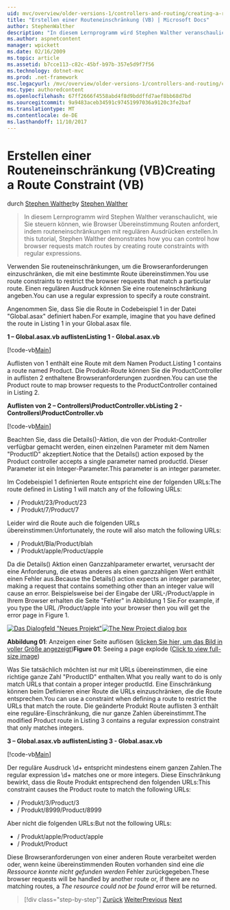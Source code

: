 ```yaml
---
uid: mvc/overview/older-versions-1/controllers-and-routing/creating-a-route-constraint-vb
title: "Erstellen einer Routeneinschränkung (VB) | Microsoft Docs"
author: StephenWalther
description: "In diesem Lernprogramm wird Stephen Walther veranschaulicht, wie Sie steuern können, wie Browser Übereinstimmung Routen anfordert, indem routeneinschränkungen mit regulären Ausdrücken erstellen."
ms.author: aspnetcontent
manager: wpickett
ms.date: 02/16/2009
ms.topic: article
ms.assetid: b7cce113-c82c-45bf-b97b-357e5d9f7f56
ms.technology: dotnet-mvc
ms.prod: .net-framework
msc.legacyurl: /mvc/overview/older-versions-1/controllers-and-routing/creating-a-route-constraint-vb
msc.type: authoredcontent
ms.openlocfilehash: 67ff2666f4558abd4f8d9bddffd7aef8bb68d7bd
ms.sourcegitcommit: 9a9483aceb34591c97451997036a9120c3fe2baf
ms.translationtype: MT
ms.contentlocale: de-DE
ms.lasthandoff: 11/10/2017
---
```

<a name="creating-a-route-constraint-vb"></a><span data-ttu-id="eefed-103">Erstellen einer Routeneinschränkung (VB)</span><span class="sxs-lookup"><span data-stu-id="eefed-103">Creating a Route Constraint (VB)</span></span>
====================
<span data-ttu-id="eefed-104">durch [Stephen Walther](https://github.com/StephenWalther)</span><span class="sxs-lookup"><span data-stu-id="eefed-104">by [Stephen Walther](https://github.com/StephenWalther)</span></span>

> <span data-ttu-id="eefed-105">In diesem Lernprogramm wird Stephen Walther veranschaulicht, wie Sie steuern können, wie Browser Übereinstimmung Routen anfordert, indem routeneinschränkungen mit regulären Ausdrücken erstellen.</span><span class="sxs-lookup"><span data-stu-id="eefed-105">In this tutorial, Stephen Walther demonstrates how you can control how browser requests match routes by creating route constraints with regular expressions.</span></span>


<span data-ttu-id="eefed-106">Verwenden Sie routeneinschränkungen, um die Browseranforderungen einzuschränken, die mit eine bestimmte Route übereinstimmen.</span><span class="sxs-lookup"><span data-stu-id="eefed-106">You use route constraints to restrict the browser requests that match a particular route.</span></span> <span data-ttu-id="eefed-107">Einen regulären Ausdruck können Sie eine routeneinschränkung angeben.</span><span class="sxs-lookup"><span data-stu-id="eefed-107">You can use a regular expression to specify a route constraint.</span></span>

<span data-ttu-id="eefed-108">Angenommen Sie, dass Sie die Route in Codebeispiel 1 in der Datei "Global.asax" definiert haben.</span><span class="sxs-lookup"><span data-stu-id="eefed-108">For example, imagine that you have defined the route in Listing 1 in your Global.asax file.</span></span>

<span data-ttu-id="eefed-109">**1 – Global.asax.vb auflisten**</span><span class="sxs-lookup"><span data-stu-id="eefed-109">**Listing 1 - Global.asax.vb**</span></span>

[!code-vb[Main](creating-a-route-constraint-vb/samples/sample1.vb)]

<span data-ttu-id="eefed-110">Auflisten von 1 enthält eine Route mit dem Namen Product.</span><span class="sxs-lookup"><span data-stu-id="eefed-110">Listing 1 contains a route named Product.</span></span> <span data-ttu-id="eefed-111">Die Produkt-Route können Sie die ProductController in auflisten 2 enthaltene Browseranforderungen zuordnen.</span><span class="sxs-lookup"><span data-stu-id="eefed-111">You can use the Product route to map browser requests to the ProductController contained in Listing 2.</span></span>

<span data-ttu-id="eefed-112">**Auflisten von 2 – Controllers\ProductController.vb**</span><span class="sxs-lookup"><span data-stu-id="eefed-112">**Listing 2 - Controllers\ProductController.vb**</span></span>

[!code-vb[Main](creating-a-route-constraint-vb/samples/sample2.vb)]

<span data-ttu-id="eefed-113">Beachten Sie, dass die Details()-Aktion, die von der Produkt-Controller verfügbar gemacht werden, einen einzelnen Parameter mit dem Namen "ProductID" akzeptiert.</span><span class="sxs-lookup"><span data-stu-id="eefed-113">Notice that the Details() action exposed by the Product controller accepts a single parameter named productId.</span></span> <span data-ttu-id="eefed-114">Dieser Parameter ist ein Integer-Parameter.</span><span class="sxs-lookup"><span data-stu-id="eefed-114">This parameter is an integer parameter.</span></span>

<span data-ttu-id="eefed-115">Im Codebeispiel 1 definierten Route entspricht eine der folgenden URLs:</span><span class="sxs-lookup"><span data-stu-id="eefed-115">The route defined in Listing 1 will match any of the following URLs:</span></span>

- <span data-ttu-id="eefed-116">/ Produkt/23</span><span class="sxs-lookup"><span data-stu-id="eefed-116">/Product/23</span></span>
- <span data-ttu-id="eefed-117">/ Produkt/7</span><span class="sxs-lookup"><span data-stu-id="eefed-117">/Product/7</span></span>

<span data-ttu-id="eefed-118">Leider wird die Route auch die folgenden URLs übereinstimmen:</span><span class="sxs-lookup"><span data-stu-id="eefed-118">Unfortunately, the route will also match the following URLs:</span></span>

- <span data-ttu-id="eefed-119">/ Produkt/Bla</span><span class="sxs-lookup"><span data-stu-id="eefed-119">/Product/blah</span></span>
- <span data-ttu-id="eefed-120">/ Produkt/apple</span><span class="sxs-lookup"><span data-stu-id="eefed-120">/Product/apple</span></span>

<span data-ttu-id="eefed-121">Da die Details() Aktion einen Ganzzahlparameter erwartet, verursacht der eine Anforderung, die etwas anderes als einen ganzzahligen Wert enthält einen Fehler aus.</span><span class="sxs-lookup"><span data-stu-id="eefed-121">Because the Details() action expects an integer parameter, making a request that contains something other than an integer value will cause an error.</span></span> <span data-ttu-id="eefed-122">Beispielsweise bei der Eingabe der URL-/Product/apple in Ihrem Browser erhalten die Seite "Fehler" in Abbildung 1 Sie.</span><span class="sxs-lookup"><span data-stu-id="eefed-122">For example, if you type the URL /Product/apple into your browser then you will get the error page in Figure 1.</span></span>


<span data-ttu-id="eefed-123">[![Das Dialogfeld "Neues Projekt"](creating-a-route-constraint-vb/_static/image1.jpg)](creating-a-route-constraint-vb/_static/image1.png)</span><span class="sxs-lookup"><span data-stu-id="eefed-123">[![The New Project dialog box](creating-a-route-constraint-vb/_static/image1.jpg)](creating-a-route-constraint-vb/_static/image1.png)</span></span>

<span data-ttu-id="eefed-124">**Abbildung 01**: Anzeigen einer Seite auflösen ([klicken Sie hier, um das Bild in voller Größe angezeigt](creating-a-route-constraint-vb/_static/image2.png))</span><span class="sxs-lookup"><span data-stu-id="eefed-124">**Figure 01**: Seeing a page explode ([Click to view full-size image](creating-a-route-constraint-vb/_static/image2.png))</span></span>


<span data-ttu-id="eefed-125">Was Sie tatsächlich möchten ist nur mit URLs übereinstimmen, die eine richtige ganze Zahl "ProductID" enthalten.</span><span class="sxs-lookup"><span data-stu-id="eefed-125">What you really want to do is only match URLs that contain a proper integer productId.</span></span> <span data-ttu-id="eefed-126">Eine Einschränkung können beim Definieren einer Route die URLs einzuschränken, die die Route entsprechen.</span><span class="sxs-lookup"><span data-stu-id="eefed-126">You can use a constraint when defining a route to restrict the URLs that match the route.</span></span> <span data-ttu-id="eefed-127">Die geänderte Produkt Route auflisten 3 enthält eine reguläre-Einschränkung, die nur ganze Zahlen übereinstimmt.</span><span class="sxs-lookup"><span data-stu-id="eefed-127">The modified Product route in Listing 3 contains a regular expression constraint that only matches integers.</span></span>

<span data-ttu-id="eefed-128">**3 – Global.asax.vb auflisten**</span><span class="sxs-lookup"><span data-stu-id="eefed-128">**Listing 3 - Global.asax.vb**</span></span>

[!code-vb[Main](creating-a-route-constraint-vb/samples/sample3.vb)]

<span data-ttu-id="eefed-129">Der reguläre Ausdruck \d+ entspricht mindestens einem ganzen Zahlen.</span><span class="sxs-lookup"><span data-stu-id="eefed-129">The regular expression \d+ matches one or more integers.</span></span> <span data-ttu-id="eefed-130">Diese Einschränkung bewirkt, dass die Route Produkt entsprechend den folgenden URLs:</span><span class="sxs-lookup"><span data-stu-id="eefed-130">This constraint causes the Product route to match the following URLs:</span></span>

- <span data-ttu-id="eefed-131">/ Produkt/3</span><span class="sxs-lookup"><span data-stu-id="eefed-131">/Product/3</span></span>
- <span data-ttu-id="eefed-132">/ Produkt/8999</span><span class="sxs-lookup"><span data-stu-id="eefed-132">/Product/8999</span></span>

<span data-ttu-id="eefed-133">Aber nicht die folgenden URLs:</span><span class="sxs-lookup"><span data-stu-id="eefed-133">But not the following URLs:</span></span>

- <span data-ttu-id="eefed-134">/ Produkt/apple</span><span class="sxs-lookup"><span data-stu-id="eefed-134">/Product/apple</span></span>
- <span data-ttu-id="eefed-135">/ Produkt</span><span class="sxs-lookup"><span data-stu-id="eefed-135">/Product</span></span>

<span data-ttu-id="eefed-136">Diese Browseranforderungen von einer anderen Route verarbeitet werden oder, wenn keine übereinstimmenden Routen vorhanden sind eine *die Ressource konnte nicht gefunden werden* Fehler zurückgegeben.</span><span class="sxs-lookup"><span data-stu-id="eefed-136">These browser requests will be handled by another route or, if there are no matching routes, a *The resource could not be found* error will be returned.</span></span>

>[!div class="step-by-step"]
<span data-ttu-id="eefed-137">[Zurück](creating-custom-routes-vb.md)
[Weiter](creating-a-custom-route-constraint-vb.md)</span><span class="sxs-lookup"><span data-stu-id="eefed-137">[Previous](creating-custom-routes-vb.md)
[Next](creating-a-custom-route-constraint-vb.md)</span></span>
